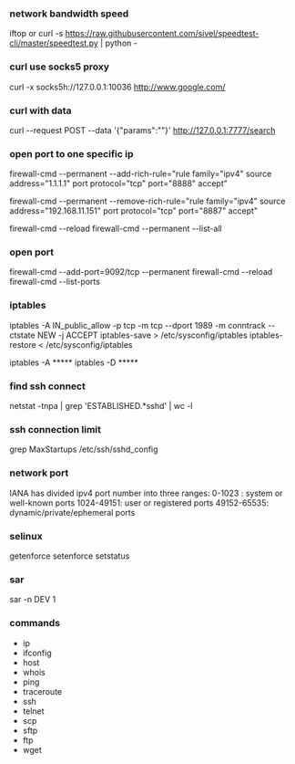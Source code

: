 ### network bandwidth speed
iftop 
or
curl -s https://raw.githubusercontent.com/sivel/speedtest-cli/master/speedtest.py | python -

### curl use socks5 proxy
curl -x socks5h://127.0.0.1:10036 http://www.google.com/

### curl with data
curl --request POST --data '{"params":""}' http://127.0.0.1:7777/search

### open port to one specific ip
firewall-cmd --permanent --add-rich-rule="rule family="ipv4" source address="1.1.1.1" port protocol="tcp" port="8888" accept"

firewall-cmd --permanent --remove-rich-rule="rule family="ipv4" source address="192.168.11.151" port protocol="tcp" port="8887" accept"

firewall-cmd --reload
firewall-cmd --permanent --list-all

### open port
firewall-cmd --add-port=9092/tcp --permanent
firewall-cmd --reload
firewall-cmd --list-ports

### iptables
iptables -A IN_public_allow -p tcp -m tcp --dport 1989 -m conntrack --ctstate NEW -j ACCEPT
iptables-save > /etc/sysconfig/iptables
iptables-restore < /etc/sysconfig/iptables

iptables -A *****
iptables -D *****

### find ssh connect
netstat -tnpa | grep 'ESTABLISHED.*sshd' | wc -l

### ssh connection limit
grep MaxStartups /etc/ssh/sshd_config

### network port 
IANA has divided ipv4 port number into three ranges:
0-1023 : system or well-known ports
1024-49151: user or registered ports
49152-65535: dynamic/private/ephemeral ports

### selinux
getenforce
setenforce
setstatus

### sar 
sar -n DEV 1

### commands
 * ip
 * ifconfig
 * host
 * whois
 * ping
 * traceroute
 * ssh
 * telnet
 * scp
 * sftp
 * ftp
 * wget
